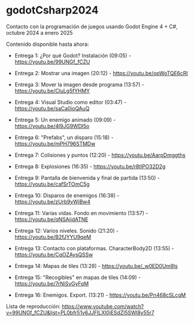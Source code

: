 # godotCsharp2024

Contacto con la programación de juegos usando Godot Engine 4 + C#, octubre 2024 a enero 2025

Contenido disponible hasta ahora:

 - Entrega 1: ¿Por qué Godot? Instalación (09:05) - https://youtu.be/99UNGf_fCZU

 - Entrega 2: Mostrar una imagen (20:12) - https://youtu.be/opWoTQE6cRI

 - Entrega 3: Mover la imagen desde programa (13:57) - https://youtu.be/CluLg5fYHMY

 - Entrega 4: Visual Studio como editor (03:47) - https://youtu.be/saCa0ioQAuQ

 - Entrega 5: Un enemigo animado (09:09) - https://youtu.be/4I9JG9WDl5o

 - Entrega 6: "Prefabs", un disparo (15:18) - https://youtu.be/mPH796STMDw

 - Entrega 7: Colisiones y puntos (12:20) - https://youtu.be/AarpDmggths

 - Entrega 8: Explosiones (16:35) - https://youtu.be/r8tlPO32D2g

 - Entrega 9: Pantalla de bienvenida y final de partida (13:50) - https://youtu.be/cafSrTOmC5g

 - Entrega 10: Disparos de enemigos (16:38) - https://youtu.be/zUrb9vWjBw4

 - Entrega 11: Varias vidas. Fondo en movimiento (13:57) - https://youtu.be/qNSAiidATNE

 - Entrega 12: Varios niveles. Sonido (21:20) - https://youtu.be/B2fJYYU9qeM
 
 - Entrega 13: Contacto con plataformas. CharacterBody2D (13:55) - https://youtu.be/CqOZAysQSSw

 - Entrega 14: Mapas de tiles (13:28) - https://youtu.be/_w0ED0Um9ls

 - Entrega 15: "Recogibles" en mapas de tiles (14:09) - https://youtu.be/7rNiSvGyFqM

 - Entrega 16: Enemigos. Export. (13:21) - https://youtu.be/Pn468cSLcgM

Lista de reproducción: https://www.youtube.com/watch?v=99UNGf_fCZU&list=PL0bfr51v6JJFILXI0jESdZI5SWl8y55r7
